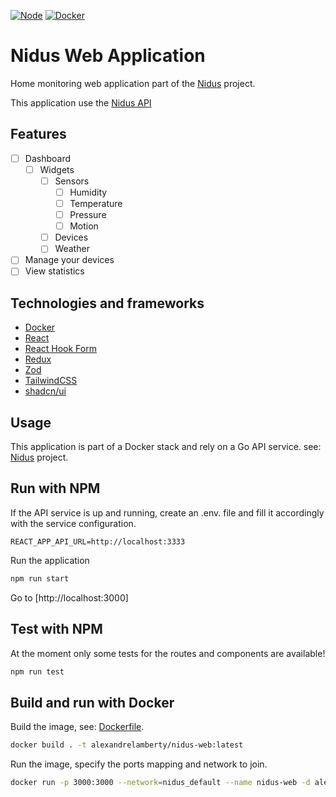 [![Node](https://github.com/alexandrelamberty/nidus-web-app/actions/workflows/node.yaml/badge.svg)](https://github.com/alexandrelamberty/nidus-web-app/actions/workflows/node.yaml)
[![Docker](https://github.com/alexandrelamberty/nidus-web-app/actions/workflows/docker.yaml/badge.svg)](https://github.com/alexandrelamberty/nidus-web-app/actions/workflows/docker.yaml)

# Nidus Web Application

Home monitoring web application part of the
[Nidus](https://github.com/alexandrelamberty/nidus) project.

This application use the [Nidus API](https://github.com/alexandrelamberty/nidus-api)

## Features

- [ ] Dashboard
  - [ ] Widgets
    - [ ] Sensors
      - [ ] Humidity
      - [ ] Temperature
      - [ ] Pressure
      - [ ] Motion
    - [ ] Devices
    - [ ] Weather
- [ ] Manage your devices
- [ ] View statistics

## Technologies and frameworks

- [Docker](https://www.docker.com/)
- [React](https://reactjs.org/)
- [React Hook Form](https://zod.dev/)
- [Redux](https://redux-toolkit.js.org/)
- [Zod](https://zod.dev/)
- [TailwindCSS](https://tailwindcss.com/)
- [shadcn/ui](https://ui.shadcn.com/)

## Usage

This application is part of a Docker stack and rely on a Go API service. see:
[Nidus](https://github.com/alexandrelamberty/nidus) project.

## Run with NPM

If the API service is up and running, create an .env. file and fill it
accordingly with the service configuration.

```properties
REACT_APP_API_URL=http://localhost:3333
```

Run the application

```bash
npm run start
```

Go to [http://localhost:3000]

## Test with NPM

At the moment only some tests for the routes and components are available!

```bash
npm run test
```

## Build and run with Docker

Build the image, see: [Dockerfile](./Dockerfile).

```bash
docker build . -t alexandrelamberty/nidus-web:latest
```

Run the image, specify the ports mapping and network to join.

```bash
docker run -p 3000:3000 --network=nidus_default --name nidus-web -d alexandrelamberty/nidus-web:latest
```

